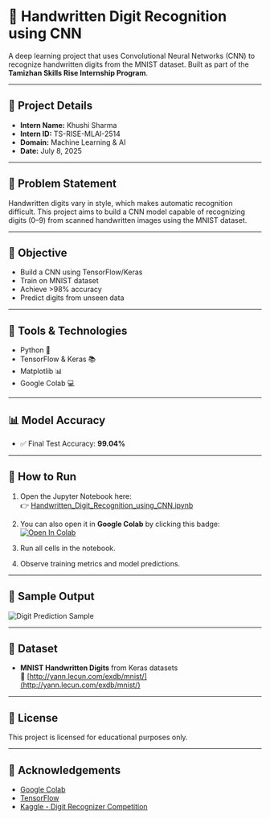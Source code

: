 # 🧠 Handwritten Digit Recognition using CNN

A deep learning project that uses Convolutional Neural Networks (CNN) to recognize handwritten digits from the MNIST dataset. Built as part of the **Tamizhan Skills Rise Internship Program**.

---

## 📌 Project Details

- **Intern Name:** Khushi Sharma  
- **Intern ID:** TS-RISE-MLAI-2514  
- **Domain:** Machine Learning & AI   
- **Date:** July 8, 2025

---

## 🧾 Problem Statement
Handwritten digits vary in style, which makes automatic recognition difficult. This project aims to build a CNN model capable of recognizing digits (0–9) from scanned handwritten images using the MNIST dataset.

---

## 🎯 Objective
- Build a CNN using TensorFlow/Keras  
- Train on MNIST dataset  
- Achieve >98% accuracy  
- Predict digits from unseen data  

---

## 🔧 Tools & Technologies
- Python 🐍  
- TensorFlow & Keras 📚  
- Matplotlib 📊  
- Google Colab 💻  

---

## 📊 Model Accuracy
- ✅ Final Test Accuracy: **99.04%**

---

## 📁 How to Run
1. Open the Jupyter Notebook here:  
   👉 [Handwritten_Digit_Recognition_using_CNN.ipynb](https://github.com/khushisharma-hub/Handwritten-Digit-Recognition/blob/main/Handwritten_Digit_Recognition_using_CNN.ipynb)

2. You can also open it in **Google Colab** by clicking this badge:  
   [![Open In Colab](https://colab.research.google.com/assets/colab-badge.svg)](https://github.com/khushisharma-hub/Handwritten-Digit-Recognition/blob/main/Handwritten_Digit_Recognition_using_CNN.ipynb)

3. Run all cells in the notebook.  
4. Observe training metrics and model predictions.

---

## 📌 Sample Output

![Digit Prediction Sample](https://upload.wikimedia.org/wikipedia/commons/2/27/MnistExamples.png)

---

## 📎 Dataset
- **MNIST Handwritten Digits** from Keras datasets  
  🔗 [http://yann.lecun.com/exdb/mnist/](http://yann.lecun.com/exdb/mnist/)

---

## 📜 License
This project is licensed for educational purposes only.

---

## 🙌 Acknowledgements
- [Google Colab](https://colab.research.google.com/)  
- [TensorFlow](https://www.tensorflow.org/)  
- [Kaggle - Digit Recognizer Competition](https://www.kaggle.com/c/digit-recognizer)
